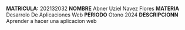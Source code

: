 **MATRICULA:** 202132032
**NOMBRE** Abner Uziel Navez Flores
**MATERIA** Desarrolo De Aplicaciones Web
**PERIODO** Otono 2024
**DESCRIPCIONN** Aprender a hacer una aplicacion web

